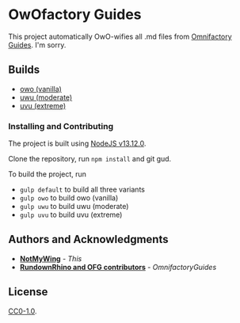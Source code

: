 # OwOfactory Guides

This project automatically OwO-wifies all .md files from [Omnifactory Guides](github.com/RundownRhino/OmnifactoryGuides). I'm sorry.

## Builds

* [owo (vanilla)](https://github.com/NotMyWing/owofactory-guides/tree/dest-owo)
* [uwu (moderate)](https://github.com/NotMyWing/owofactory-guides/tree/dest-uwu)
* [uvu (extreme)](https://github.com/NotMyWing/owofactory-guides/tree/dest-uvu)

### Installing and Contributing

The project is built using [NodeJS v13.12.0](https://nodejs.org/dist/v13.12.0/).

Clone the repository, run `npm install` and git gud.

To build the project, run
* `gulp default` to build all three variants
* `gulp owo` to build owo (vanilla)
* `gulp uwu` to build uwu (moderate)
* `gulp uvu` to build uvu (extreme)

## Authors and Acknowledgments

* **[NotMyWing](https://github.com/NotMyWing)** - *This*
* **[RundownRhino and OFG contributors](https://github.com/RundownRhino/OmnifactoryGuides)** - *OmnifactoryGuides*

## License

[CC0-1.0](./LICENSE).